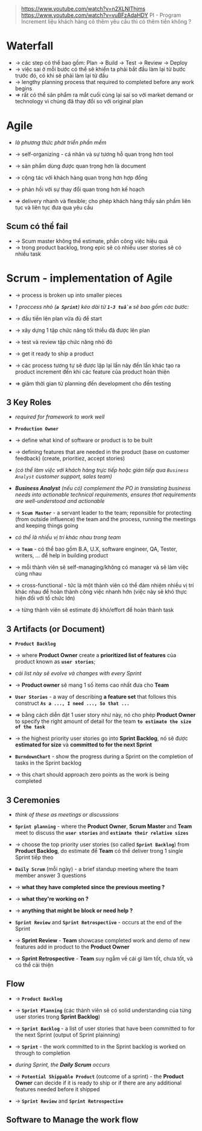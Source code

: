 > https://www.youtube.com/watch?v=n2XLNlThjms
> https://www.youtube.com/watch?v=vuBFzAdaHDY
> PI - Program Increment
> liệu khách hàng có thêm yêu cầu thì có thêm tiền không ?

# Waterfall
* -> các step có thể bao gồm: Plan -> Build -> Test -> Review -> Deploy
* -> việc sai ở mỗi bước có thể sẽ khiển ta phải bắt đầu làm lại từ bước trước đó, có khi sẽ phải làm lại từ đầu
* -> lengthy planning process that required to completed before any work begins
* => rất có thể sản phẩm ra mắt cuối cùng lại sai so với market demand or technology vì chúng đã thay đổi so với original plan

# Agile
* _là phương thức phát triển phần mềm_
* -> self-organizing - cá nhân và sự tương hỗ quan trọng hơn tool
* -> sản phẩm dùng được quan trọng hơn là document
* -> cộng tác với khách hàng quan trọng hơn hợp đồng
* -> phản hồi với sự thay đổi quan trong hơn kế hoạch

* => delivery nhanh và flexible; cho phép khách hàng thấy sản phầm liên tục và liên tục đưa qua yêu cầu

## Scum có thể fail
* -> Scum master không thể estimate, phần công việc hiệu quả
* -> trong product backlog, trong epic sẽ có nhiều user stories sẽ có nhiều task

# Scrum - implementation of Agile
* -> process is broken up into smaller pieces

* _1 proccess nhỏ (**`a Sprint`**) kéo dài từ **`1-3 tuần`** sẽ bao gồm các bước:_
* -> đầu tiền lên plan vừa đủ để start 
* -> xây dựng 1 tập chức năng tối thiểu đã được lên plan
* -> test và review tập chức năng nhỏ đó
* -> get it ready to ship a product

* -> các process tương tự sẽ được lặp lại lần này đến lần khác tạo ra product increment đến khi các feature của product hoàn thiện
* => giảm thời gian từ planning đến development cho đến testing

## 3 Key Roles
* _required for framework to work well_

* **`Production Owner`**
* -> define what kind of software or product is to be built
* -> defining features that are needed in the product (base on customer feedback) (create, prioritiez, accept stories)
* _(có thể làm việc với khách hàng trực tiếp hoặc gián tiếp qua `Business Analyst` customer support, sales team)_
* _**Business Analyst** (nếu có) complement the PO in translating business needs into actionable technical requirements, ensures that requirements are well-understood and actionable_

* -> **`Scum Master`** - a servant leader to the team; reponsible for protecting (from outside influence) the team and the process, running the meetings and keeping things going
* _có thể là nhiều vị trí khác nhau trong team_

* -> **`Team`** - có thể bao gồm B.A, U.X, software engineer, QA, Tester, writers, ... để help in building product
* -> mỗi thành viên sẽ self-managing/không có manager và sẽ làm việc cùng nhau
* -> cross-functional - tức là một thành viên có thể đảm nhiệm nhiều vị trí khác nhau để hoàn thành công việc nhanh hớn (việc này sẽ khó thực hiện đối với tổ chức lớn)
* -> từng thành viên sẽ estimate độ khó/effort để hoàn thành task

## 3 Artifacts (or Document)
* **`Product Backlog`** 
* -> where **Product Owner** create a **prioritized list of features** của product known as **`user stories`**; 
* _cái list này sẽ evolve và changes with every Sprint_
* -> **Product owner** sẽ mang 1 số items cao nhất đưa cho **Team**

* **`User Stories`** - a way of describing **a feature set** that follows this construct **`As a ..., I need ..., So that ...`**
* => bằng cách diễn đặt 1 user story như này, nó cho phép **Product Owner** to specify the right amount of detail for the team **`to estimate the size of the task`**
* -> the highest priority user stories go into **Sprint Backlog**, nó sẽ được **estimated for size** và **committed to for the next Sprint**

* **`BurndownChart`** - show the progress during a Sprint on the completion of tasks in the Sprint backlog
* -> this chart should approach zero points as the work is being completed

## 3 Ceremonies
* _think of these as meetings or discussions_

* **`Sprint planning`** - where the **Product Owner**, **Scrum Master** and **Team** meet to discuss the **`user stories`** and **`estimate their relative sizes`**
* -> choose the top priority user stories (so called **`Sprint Backlog`**) from **Product Backlog**, do estimate để **Team** có thể deliver trong 1 single Sprint tiếp theo

* **`Daily Scrum`** (mỗi ngày) - a brief standup meeting where the team member answer 3 questions
* -> **what they have completed since the previous meeting ?**
* -> **what they're working on ?**
* -> **anything that might be block or need help ?**

* **`Sprint Review`** and **`Sprint Retrospective`** - occurs at the end of the Sprint 
* -> **Sprint Review** - **Team** showcase completed work and demo of new features add in product to the **Product Owner**
* -> **Sprint Retrospective** - **Team** suy ngẫm về cái gì làm tốt, chưa tốt, và có thể cải thiện

## Flow
* -> **`Product Backlog`**
* -> **`Sprint Planning`** (các thành viên sẽ có solid understanding của từng user stories trong **Sprint Backlog**)
* -> **`Sprint Backlog`** - a list of user stories that have been committed to for the next Sprint (output of Sprint plainning)

* -> **`Sprint`** - the work committed to in the Sprint backlog is worked on through to completion
* _during Sprint, the **Daily Scrum** occurs_

* -> **`Potential Shippable Product`** (outcome of a sprint) - the **Product Owner** can decide if it is ready to ship or if there are any additional features needed before it shipped

* -> **`Sprint Review`** and **`Sprint Retrospective`** 

## Software to Manage the work flow

